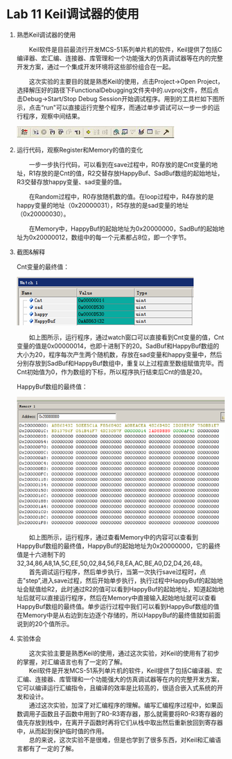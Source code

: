 # Lab 11 Keil调试器的使用
1. 熟悉Keil调试器的使用

   &emsp;&emsp;Keil软件是目前最流行开发MCS-51系列单片机的软件，Keil提供了包括C编译器、宏汇编、连接器、库管理和一个功能强大的仿真调试器等在内的完整开发方案，通过一个集成开发环境将这些部份组合在一起。
   
   &emsp;&emsp;这次实验的主要目的就是熟悉Keil的使用，点击Project->Open Project，选择解压好的路径下FunctionalDebugging文件夹中的.uvproj文件，然后点击Debug->Start/Stop Debug Session开始调试程序。用到的工具栏如下图所示，点击“run"可以直接运行完整个程序，而通过单步调试可以一步一步的运行程序，观察中间结果。
   
   ![Keil](https://github.com/yxr123456/Resource/raw/master/software.bmp)
   
2. 运行代码，观察Register和Memory的值的变化  

   &emsp;&emsp;一步一步执行代码，可以看到在save过程中，R0存放的是Cnt变量的地址，R1存放的是Cnt的值，R2交替存放HappyBuf、SadBuf数组的起始地址，R3交替存放happy变量、sad变量的值。
   
   &emsp;&emsp;在Random过程中，R0存放随机数的值。在loop过程中，R4存放的是happy变量的地址（0x20000031），R5存放的是sad变量的地址（0x20000030）。
   
   &emsp;&emsp;在Memory中，HappyBuf的起始地址为0x20000000，SadBuf的起始地址为0x20000012，数组中的每一个元素都占8位，即一个字节。
   
3. 截图&解释

   Cnt变量的最终值：
    
   ![cnt](https://github.com/yxr123456/Resource/raw/master/%E5%9B%BE%E7%89%871.png)
    
   &emsp;&emsp;如上图所示，运行程序，通过watch窗口可以直接看到Cnt变量的值，Cnt变量的值是0x00000014，也即十进制下的20。SadBuf和HappyBuf数组的大小为20，程序每次产生两个随机数，存放在sad变量和happy变量中，然后分别存放到SadBuf和HappyBuf数组中，重复以上过程直至数组赋值完毕。而Cnt初始值为0，作为数组的下标，所以程序执行结束后Cnt的值是20。
   
   HappyBuf数组的最终值：
    
   ![HappyBuf](https://github.com/yxr123456/Resource/raw/master/%E5%9B%BE%E7%89%872.png)
    
   &emsp;&emsp;如上图所示，运行程序，通过查看Memory中的内容可以查看到HappyBuf数组的最终值，HappyBuf的起始地址为0x20000000，它的最终值是十六进制下的32,34,86,A8,1A,5C,EE,50,02,84,56,F8,EA,AC,BE,A0,D2,D4,26,48。  
   &emsp;&emsp;首先调试运行程序，然后单步执行，当第一次执行save过程时，点击"step”,进入save过程，然后开始单步执行，执行过程中HappyBuf的起始地址会赋值给R2，此时通过R2的值可以看到HappyBuf的起始地址，知道起始地址后就可以直接运行程序，然后在Memory中直接输入起始地址就可以查看HappyBuf数组的最终值。单步运行过程中我们可以看到HappyBuf数组的值在Memory中是从右边到左边逐个存储的，所以HappyBuf的最终值就如前面说到的20个值所示。
    
4. 实验体会
	
   &emsp;&emsp;这次实验主要是熟悉Keil的使用，通过这次实验，对Keil的使用有了初步的掌握，对汇编语言也有了一定的了解。  
   &emsp;&emsp;Keil软件是开发MCS-51系列单片机的软件，Keil提供了包括C编译器、宏汇编、连接器、库管理和一个功能强大的仿真调试器等在内的完整开发方案，它可以编译运行汇编指令，且编译的效率是比较高的，很适合嵌入式系统的开发和设计。  
   &emsp;&emsp;通过这次实验，加深了对汇编程序的理解。编写汇编程序过程中，如果函数调用子函数且子函数中用到了R0-R3寄存器，那么就需要将R0-R3寄存器的值先存放到栈中，在离开子函数时再将它们从栈中取出然后重新放回到寄存器中，从而起到保护临时值的作用。  
   &emsp;&emsp;总的来说，这次实验不是很难，但是也学到了很多东西，对Keil和汇编语言都有了一定的了解。
